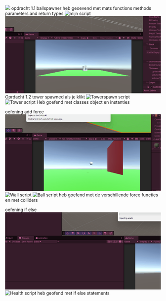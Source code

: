 ![
](ballspawner.gif)
opdracht 1.1 ballspawner
heb geoevend met mats functions methods parameters and return types
![mijn script](<Prog M5/Assets/scripts/Ball.cs>)
![alt text](<Tower spawner.gif>)
Oprdacht 1.2 tower spawned als je klikt
![Towerspawn script](<Prog M5/Assets/scripts/TowerSpawner.cs>)
![Tower script](<Prog M5/Assets/scripts/Tower.cs>)
Heb goefend met classes object en instanties

oefening add force
![alt text](Addforce.gif)
![Wall script](<Prog M5/Assets/scripts/Wall.cs>)
![Ball script](<Prog M5/Assets/scripts/BallShooter.cs>)
heb goefend met de verschillende force functies en met colliders

oefening if else
![alt text](<If else.gif>)
![Health script](<Prog M5/Assets/scripts/HealthStatus.cs>)
heb geofend met if else statements